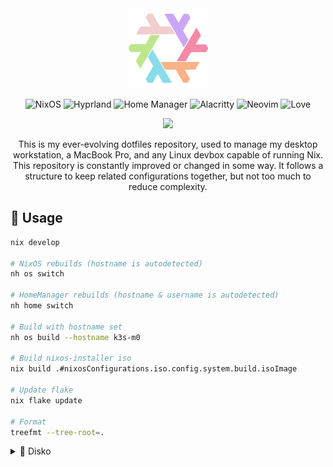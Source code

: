 <div align="center">
    <img width="128" src="./img/snowflake.png"></img>

![NixOS](https://img.shields.io/badge/os-nixos-%2389dceb?style=for-the-badge&logo=nixos&logoColor=white)
![Hyprland](https://img.shields.io/badge/window_manager-hyprland-%23ffb29d?style=for-the-badge&logo=wayland&logoColor=white)
![Home Manager](https://img.shields.io/badge/package_manager-home_manager-%23f2cdcd?style=for-the-badge&logo=nixos&logoColor=white)
![Alacritty](https://img.shields.io/badge/terminal-alacritty-%23b4befe?style=for-the-badge&logo=alacritty&logoColor=white)
![Neovim](https://img.shields.io/badge/editor-neovim-%23f5e0dc?style=for-the-badge&color=a6e3a1&logo=neovim&logoColor=white)
![Love](https://img.shields.io/static/v1?logoColor=d8dee9&label=Built%20With&message=Love%20%E2%9D%A4%EF%B8%8F&color=cba6f7&style=for-the-badge)

<img width="512" src="https://raw.githubusercontent.com/catppuccin/catppuccin/main/assets/palette/macchiato.png"></img>

This is my ever-evolving dotfiles repository, used to manage my desktop workstation, a MacBook Pro, and any Linux devbox capable of running Nix.
This repository is constantly improved or changed in some way.
It follows a structure to keep related configurations together, but not too much to reduce complexity.

</div>

## 🚀 Usage

```bash
nix develop

# NixOS rebuilds (hostname is autodetected)
nh os switch

# HomeManager rebuilds (hostname & username is autodetected)
nh home switch

# Build with hostname set
nh os build --hostname k3s-m0

# Build nixos-installer iso
nix build .#nixosConfigurations.iso.config.system.build.isoImage

# Update flake
nix flake update

# Format
treefmt --tree-root=.
```

<details>
    <summary>💽 Disko</summary>
---

Disko is used to provision disks, it creates automatically the `filsystems` configuration.

```bash
# Run disko from an installer
sudo nix run github:nix-community/disko --no-write-lock-file -- --mode zap_create_mount ./hosts/zion/disko.nix

# After this nixos can be installed
sudo nixos-install --flake .#zion
```

</details>
